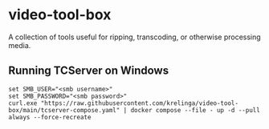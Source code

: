 # video-tool-box
A collection of tools useful for ripping, transcoding, or otherwise processing media.

## Running TCServer on Windows

```
set SMB_USER="<smb username>"
set SMB_PASSWORD="<smb password>"
curl.exe "https://raw.githubusercontent.com/krelinga/video-tool-box/main/tcserver-compose.yaml" | docker compose --file - up -d --pull always --force-recreate
```

